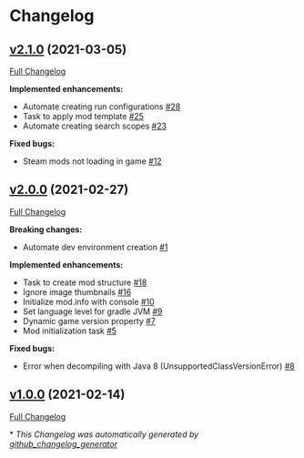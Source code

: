 # Changelog

## [v2.1.0](https://github.com/cocolabs/pz-zmod/tree/v2.1.0) (2021-03-05)

[Full Changelog](https://github.com/cocolabs/pz-zmod/compare/v2.0.0...v2.1.0)

**Implemented enhancements:**

- Automate creating run configurations [\#28](https://github.com/cocolabs/pz-zmod/issues/28)
- Task to apply mod template [\#25](https://github.com/cocolabs/pz-zmod/issues/25)
- Automate creating search scopes [\#23](https://github.com/cocolabs/pz-zmod/issues/23)

**Fixed bugs:**

- Steam mods not loading in game [\#12](https://github.com/cocolabs/pz-zmod/issues/12)

## [v2.0.0](https://github.com/cocolabs/pz-zmod/tree/v2.0.0) (2021-02-27)

[Full Changelog](https://github.com/cocolabs/pz-zmod/compare/v1.0.0...v2.0.0)

**Breaking changes:**

- Automate dev environment creation [\#1](https://github.com/cocolabs/pz-zmod/issues/1)

**Implemented enhancements:**

- Task to create mod structure [\#18](https://github.com/cocolabs/pz-zmod/issues/18)
- Ignore image thumbnails [\#16](https://github.com/cocolabs/pz-zmod/issues/16)
- Initialize mod.info with console [\#10](https://github.com/cocolabs/pz-zmod/issues/10)
- Set language level for gradle JVM [\#9](https://github.com/cocolabs/pz-zmod/issues/9)
- Dynamic game version property [\#7](https://github.com/cocolabs/pz-zmod/issues/7)
- Mod initialization task [\#5](https://github.com/cocolabs/pz-zmod/issues/5)

**Fixed bugs:**

- Error when decompiling with Java 8 \(UnsupportedClassVersionError\) [\#8](https://github.com/cocolabs/pz-zmod/issues/8)

## [v1.0.0](https://github.com/cocolabs/pz-zmod/tree/v1.0.0) (2021-02-14)

[Full Changelog](https://github.com/cocolabs/pz-zmod/compare/06fb2eb19981c4064b51e9eefa7ab582c1217123...v1.0.0)



\* *This Changelog was automatically generated by [github_changelog_generator](https://github.com/github-changelog-generator/github-changelog-generator)*
